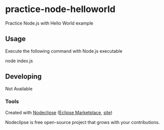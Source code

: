 # practice-node-helloworld

Practice Node.js with Hello World example

## Usage

Execute the following command with Node.js executable

node index.js

## Developing

Not Available

### Tools

Created with [Nodeclipse](https://github.com/Nodeclipse/nodeclipse-1)
 ([Eclipse Marketplace](http://marketplace.eclipse.org/content/nodeclipse), [site](http://www.nodeclipse.org))   

Nodeclipse is free open-source project that grows with your contributions.
